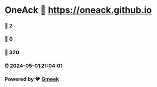 # OneAck :link: https://oneack.github.io 
### :page_facing_up: [2](https://oneack.github.io/tag.html) 
### :speech_balloon: 0 
### :hibiscus: 320 
### :alarm_clock: 2024-05-01 21:04:01 
### Powered by :heart: [Gmeek](https://github.com/Meekdai/Gmeek)
